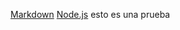 [Markdown](https://es.wikipedia.org/wiki/Markdown)
[Node.js](https://nodejs.org/)
esto es una prueba
